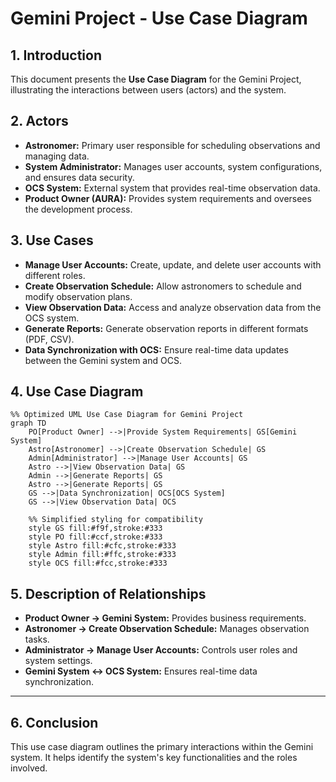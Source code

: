 # Gemini Project - Use Case Diagram

## 1. Introduction

This document presents the **Use Case Diagram** for the Gemini Project, illustrating the interactions between users (actors) and the system.

## 2. Actors

* **Astronomer:** Primary user responsible for scheduling observations and managing data.
* **System Administrator:** Manages user accounts, system configurations, and ensures data security.
* **OCS System:** External system that provides real-time observation data.
* **Product Owner (AURA):** Provides system requirements and oversees the development process.

## 3. Use Cases

* **Manage User Accounts:** Create, update, and delete user accounts with different roles.
* **Create Observation Schedule:** Allow astronomers to schedule and modify observation plans.
* **View Observation Data:** Access and analyze observation data from the OCS system.
* **Generate Reports:** Generate observation reports in different formats (PDF, CSV).
* **Data Synchronization with OCS:** Ensure real-time data updates between the Gemini system and OCS.

## 4. Use Case Diagram

```mermaid
%% Optimized UML Use Case Diagram for Gemini Project
graph TD
    PO[Product Owner] -->|Provide System Requirements| GS[Gemini System]
    Astro[Astronomer] -->|Create Observation Schedule| GS
    Admin[Administrator] -->|Manage User Accounts| GS
    Astro -->|View Observation Data| GS
    Admin -->|Generate Reports| GS
    Astro -->|Generate Reports| GS
    GS -->|Data Synchronization| OCS[OCS System]
    GS -->|View Observation Data| OCS

    %% Simplified styling for compatibility
    style GS fill:#f9f,stroke:#333
    style PO fill:#ccf,stroke:#333
    style Astro fill:#cfc,stroke:#333
    style Admin fill:#ffc,stroke:#333
    style OCS fill:#fcc,stroke:#333

```

## 5. Description of Relationships

* **Product Owner → Gemini System:** Provides business requirements.
* **Astronomer → Create Observation Schedule:** Manages observation tasks.
* **Administrator → Manage User Accounts:** Controls user roles and system settings.
* **Gemini System ↔ OCS System:** Ensures real-time data synchronization.

---

## 6. Conclusion

This use case diagram outlines the primary interactions within the Gemini system. It helps identify the system's key functionalities and the roles involved.
